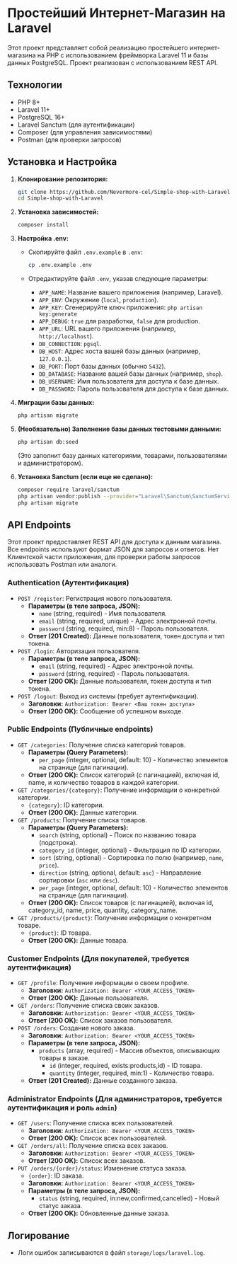 # Простейший Интернет-Магазин на Laravel

Этот проект представляет собой реализацию простейшего интернет-магазина на PHP с использованием фреймворка Laravel 11 и базы данных PostgreSQL. Проект реализован с использованием REST API.

## Технологии

*   PHP 8+
*   Laravel 11+
*   PostgreSQL 16+
*   Laravel Sanctum (для аутентификации)
*   Composer (для управления зависимостями)
*   Postman (для проверки запросов)

## Установка и Настройка

1.  **Клонирование репозитория:**

    ```bash
    git clone https://github.com/Nevermore-cel/Simple-shop-with-Laravel.git
    cd Simple-shop-with-Laravel 
    ```

2.  **Установка зависимостей:**

    ```bash
    composer install
    ```

3.  **Настройка .env:**

    *   Скопируйте файл `.env.example` в `.env`:

        ```bash
        cp .env.example .env
        ```

    *   Отредактируйте файл `.env`, указав следующие параметры:
        *   `APP_NAME`: Название вашего приложения (например, Laravel).
        *   `APP_ENV`:  Окружение (`local`, `production`).
        *   `APP_KEY`:  Сгенерируйте ключ приложения: `php artisan key:generate`
        *   `APP_DEBUG`:  `true` для разработки, `false` для production.
        *   `APP_URL`:  URL вашего приложения (например, `http://localhost`).
        *   `DB_CONNECTION`: `pgsql`.
        *   `DB_HOST`: Адрес хоста вашей базы данных (например, `127.0.0.1`).
        *   `DB_PORT`: Порт базы данных (обычно `5432`).
        *   `DB_DATABASE`: Название вашей базы данных (например, `shop`).
        *   `DB_USERNAME`: Имя пользователя для доступа к базе данных.
        *   `DB_PASSWORD`: Пароль пользователя для доступа к базе данных.

4.  **Миграции базы данных:**

    ```bash
    php artisan migrate
    ```

5.  **(Необязательно) Заполнение базы данных тестовыми данными:**

    ```bash
    php artisan db:seed
    ```
    (Это заполнит базу данных категориями, товарами, пользователями и администратором).

6.  **Установка Sanctum (если еще не сделано):**

    ```bash
    composer require laravel/sanctum
    php artisan vendor:publish --provider="Laravel\Sanctum\SanctumServiceProvider"
    php artisan migrate
    ```

## API Endpoints

Этот проект предоставляет REST API для доступа к данным магазина. Все endpoints используют формат JSON для запросов и ответов. Нет Клиентской части приложения, для проверки работы запросов использовать Postman или аналоги.

### Authentication (Аутентификация)

*   `POST /register`:  Регистрация нового пользователя.
    *   **Параметры (в теле запроса, JSON):**
        *   `name` (string, required) - Имя пользователя.
        *   `email` (string, required, unique) - Адрес электронной почты.
        *   `password` (string, required, min:8) - Пароль пользователя.
    *   **Ответ (201 Created):**  Данные пользователя, токен доступа и тип токена.
*   `POST /login`:  Авторизация пользователя.
    *   **Параметры (в теле запроса, JSON):**
        *   `email` (string, required) - Адрес электронной почты.
        *   `password` (string, required) - Пароль пользователя.
    *   **Ответ (200 OK):** Данные пользователя, токен доступа и тип токена.
*   `POST /logout`:  Выход из системы (требует аутентификации).
    *   **Заголовки:** `Authorization: Bearer <Ваш токен доступа>`
    *   **Ответ (200 OK):** Сообщение об успешном выходе.

### Public Endpoints (Публичные endpoints)

*   `GET /categories`:  Получение списка категорий товаров.
    *   **Параметры (Query Parameters):**
        *   `per_page` (integer, optional, default: 10) - Количество элементов на странице (для пагинации).
    *   **Ответ (200 OK):**  Список категорий (с пагинацией), включая id, name, и количество товаров в каждой категории.
*   `GET /categories/{category}`: Получение информации о конкретной категории.
    *   `{category}`:  ID категории.
    *   **Ответ (200 OK):**  Данные категории.
*   `GET /products`:  Получение списка товаров.
    *   **Параметры (Query Parameters):**
        *   `search` (string, optional) - Поиск по названию товара (подстрока).
        *   `category_id` (integer, optional) - Фильтрация по ID категории.
        *   `sort` (string, optional) - Сортировка по полю (например, `name`, `price`).
        *   `direction` (string, optional, default: `asc`) - Направление сортировки (`asc` или `desc`).
        *   `per_page` (integer, optional, default: 10) - Количество элементов на странице (для пагинации).
    *   **Ответ (200 OK):** Список товаров (с пагинацией), включая id, category_id, name, price, quantity, category_name.
*   `GET /products/{product}`:  Получение информации о конкретном товаре.
    *   `{product}`: ID товара.
    *   **Ответ (200 OK):**  Данные товара.

### Customer Endpoints (Для покупателей, требуется аутентификация)

*   `GET /profile`:  Получение информации о своем профиле.
    *   **Заголовки:** `Authorization: Bearer <YOUR_ACCESS_TOKEN>`
    *   **Ответ (200 OK):**  Данные пользователя.
*   `GET /orders`:  Получение списка своих заказов.
    *   **Заголовки:** `Authorization: Bearer <YOUR_ACCESS_TOKEN>`
    *   **Ответ (200 OK):**  Список заказов пользователя.
*   `POST /orders`:  Создание нового заказа.
    *   **Заголовки:** `Authorization: Bearer <YOUR_ACCESS_TOKEN>`
    *   **Параметры (в теле запроса, JSON):**
        *   `products` (array, required) -  Массив объектов, описывающих товары в заказе.
            *   `id` (integer, required, exists:products,id) - ID товара.
            *   `quantity` (integer, required, min:1) - Количество товара.
    *   **Ответ (201 Created):**  Данные созданного заказа.

### Administrator Endpoints (Для администраторов, требуется аутентификация и роль `admin`)

*   `GET /users`:  Получение списка всех пользователей.
    *   **Заголовки:** `Authorization: Bearer <YOUR_ACCESS_TOKEN>`
    *   **Ответ (200 OK):**  Список всех пользователей.
*   `GET /orders/all`:  Получение списка всех заказов.
    *   **Заголовки:** `Authorization: Bearer <YOUR_ACCESS_TOKEN>`
    *   **Ответ (200 OK):**  Список всех заказов.
*   `PUT /orders/{order}/status`:  Изменение статуса заказа.
    *   `{order}`: ID заказа.
    *   **Заголовки:** `Authorization: Bearer <YOUR_ACCESS_TOKEN>`
    *   **Параметры (в теле запроса, JSON):**
        *   `status` (string, required, in:new,confirmed,cancelled) - Новый статус заказа.
    *   **Ответ (200 OK):**  Обновленные данные заказа.

## Логирование

*   Логи ошибок записываются в файл `storage/logs/laravel.log`.
